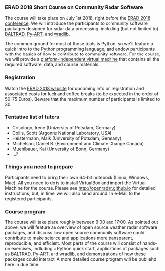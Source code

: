 ### ERAD 2018 Short Course on Community Radar Software
The course will take place on July 1st 2018, right before the [ERAD 2018 conference](http://www.erad2018.nl/). We will introduce the participants to community software packages designed for radar data processing, including (but not limited to) [BALTRAD](http://git.baltrad.eu/), [Py-ART](http://arm-doe.github.io/pyart/), and [wradlib](https://wradlib.org). 

The common ground for most of those tools is Python, so we'll feature a quick intro to the Python programming language, and endow participants with the basics of how to contribute to community software. For the course, we will provide a [platform-independent virtual machine](http://openradar.github.com) that contains all the required software, data, and course materials.

### Registration 
Watch the [ERAD 2018 website](http://www.erad2018.nl/) for upcoming info on registration and associated costs for luch and coffee breaks (to be expected in the order of 50-75 Euros). Beware that the maximum number of participants is limited to 30.

### Tentative list of tutors
- Crisologo, Irene (University of Potsdam, Germany)
- Collis, Scott (Argonne National Laboratory, USA)
- Heistermann, Maik (University of Potsdam, Germany)
- Michelson, Daniel B. (Environment and Climate Change Canada)
- Muehlbauer, Kai (University of Bonn, Germany)
- ...?

### Things you need to prepare
Participants need to bring their own 64-bit notebook (Linux, Windows, Mac). All you need to do is to install VirtualBox and import the Virtual Machine for the course. Please see http://openradar.github.io for detailed instructions, but, in time, we will also send around an e-Mail to the registered participants.

### Course program
The course will take place roughly between 9:00 and 17:00. As pointed out above, we will feature an overview of open source weather radar software packages, and discuss how open source community software could contribute to make science and applications more transparent, reproducible, and efficient. Most parts of the course will consist of hands-on exercises, indluding a Python quick start, applications of packages such as BALTRAD, Py-ART, and wradlib, and demonstrations of how these packages could interact. A more detailed course program will be publiehd here in due time.
